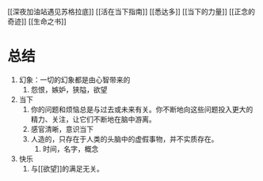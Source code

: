 [[深夜加油站遇见苏格拉底]] 
[[活在当下指南]] 
[[悉达多]] 
[[当下的力量]] 
[[正念的奇迹]] 
[[生命之书]] 

# 总结
1. 幻象：一切的幻象都是由心智带来的
	1. 怨恨，嫉妒，狭隘，欲望
2. 当下
	1. 你的问题和烦恼总是与过去或未来有关。你不断地向这些问题投入更大的精力、关注，让它们不断地在脑中游离。
	2. 感官清晰，意识当下
	3. 人造的，只存在于人类的头脑中的虚假事物，并不实质存在。
		1. 时间，名字，概念
3. 快乐
	1. 与[[欲望]]的满足无关。
